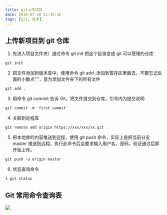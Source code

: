 ```yaml
---
title: git上传项目
date: 2018-07-28 21:42:16
tags: [git, 技术]
---
```


## 上传新项目到 git 仓库

1.  先进入项目文件夹）通过命令 git init 把这个目录变成 git 可以管理的仓库

```
git init
```

<!--more-->

2.  把文件添加到版本库中，使用命令 git add .添加到暂存区里面去，不要忘记后面的小数点“.”，意为添加文件夹下的所有文件

```
git add .
```

3.  用命令 git commit 告诉 Git，把文件提交到仓库。引号内为提交说明

```
git commit -m 'first commit'
```

4.  关联到远程库

```
git remote add origin https://xxx/xxx/xx.git
```

5.  把本地库的内容推送到远程，使用 git push 命令，实际上是把当前分支 master 推送到远程。执行此命令后会要求输入用户名、密码，验证通过后即开始上传。

```
git push -u origin master
```

6.  状态查询命令

```
1 git status
```

## Git 常用命令查询表

![](https://ws1.sinaimg.cn/large/0064OUUqly1fqxyumbhlpj31lo14q4qq.jpg)
